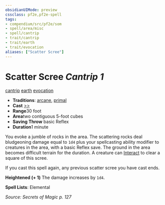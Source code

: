 ```yaml
---
obsidianUIMode: preview
cssclass: pf2e,pf2e-spell
tags:
- compendium/src/pf2e/som
- spell/area/misc
- spell/cantrip
- trait/cantrip
- trait/earth
- trait/evocation
aliases: ["Scatter Scree"]
---
```

# Scatter Scree *Cantrip 1*   
[cantrip](../../rules/traits/cantrip.md)  [earth](../../rules/traits/earth.md)  [evocation](../../rules/traits/evocation.md)  

- **Traditions**: [arcane](../../rules/traits/arcane.md), [primal](../../rules/traits/primal.md)
- **Cast** [>>](../../rules/core-rulebook/chapter-9-playing-the-game.md#Actions "Two-Action") 
- **Range**30 foot
- **Area**two contiguous 5-foot cubes
- **Saving Throw**  basic Reflex
- **Duration**1 minute

You evoke a jumble of rocks in the area. The scattering rocks deal bludgeoning damage equal to `1d4` plus your spellcasting ability modifier to creatures in the area, with a basic Reflex save. The ground in the area becomes difficult terrain for the duration. A creature can [Interact](../../rules/actions/interact.md) to clear a square of this scree.

If you cast this spell again, any previous scatter scree you have cast ends.

**Heightened (+ 1)** The damage increases by `1d4`.

**Spell Lists**: Elemental

*Source: Secrets of Magic p. 127*